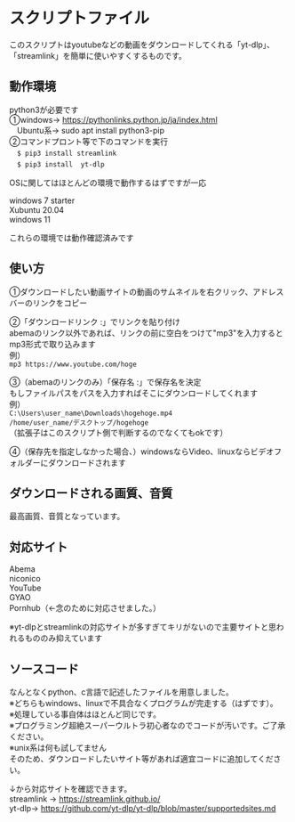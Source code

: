 スクリプトファイル
=================
このスクリプトはyoutubeなどの動画をダウンロードしてくれる「yt-dlp」、「streamlink」を簡単に使いやすくするものです。

  
動作環境
--------
python3が必要です<br>
➀windows→ https://pythonlinks.python.jp/ja/index.html<br>
　Ubuntu系→ sudo apt install python3-pip<br>
➁コマンドプロント等で下のコマンドを実行<br>
　`$ pip3 install streamlink`<br>
　`$ pip3 install  yt-dlp`<br>

OSに関してはほとんどの環境で動作するはずですが一応

  windows 7 starter<br>
  Xubuntu 20.04<br>
  windows 11 
  
これらの環境では動作確認済みです

使い方
-----
➀ダウンロードしたい動画サイトの動画のサムネイルを右クリック、アドレスバーのリンクをコピー

➁「ダウンロードリンク :」でリンクを貼り付け<br>
abemaのリンク以外であれば、リンクの前に空白をつけて"mp3"を入力するとmp3形式で取り込みます<br>
例）<br>
`mp3 https://www.youtube.com/hoge`<br>

➂（abemaのリンクのみ）「保存名 :」で保存名を決定<br>
もしファイルパスをパスを入力すればそこにダウンロードしてくれます<br>
例）<br>
`C:\Users\user_name\Downloads\hogehoge.mp4`<br>
`/home/user_name/デスクトップ/hogehoge`<br>
（拡張子はこのスクリプト側で判断するのでなくてもokです）<br>

➃（保存先を指定しなかった場合、）windowsならVideo、linuxならビデオフォルダーにダウンロードされます<br>

ダウンロードされる画質、音質
-----------------------
最高画質、音質となっています。<br>


対応サイト
----------
Abema<br>
niconico<br>
YouTube<br>
GYAO<br>
Pornhub（←念のために対応させました。）<br>

※yt-dlpとstreamlinkの対応サイトが多すぎてキリがないので主要サイトと思われるもののみ抑えています

ソースコード
-----------
なんとなくpython、c言語で記述したファイルを用意しました。<br>
※どちらもwindows、linuxで不具合なくプログラムが完走する（はずです）。<br>
※処理している事自体はほとんど同じです。<br>
※プログラミング超絶スーパーウルトラ初心者なのでコードが汚いです。ご了承ください。<br>
※unix系は何も試してません<br>
そのため、ダウンロードしたいサイト等があれば適宜コードに追加してください。<br>

↓から対応サイトを確認できます。<br>
streamlink → https://streamlink.github.io/<br>
yt-dlp→ https://github.com/yt-dlp/yt-dlp/blob/master/supportedsites.md<br>
